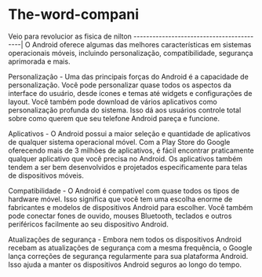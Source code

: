 # The-word-compani
Veio para revolucior as fisica de nilton 
------------------------------------------|
 O Android oferece algumas das melhores características em sistemas operacionais móveis, incluindo personalização, compatibilidade, segurança aprimorada e mais.

Personalização - Uma das principais forças do Android é a capacidade de personalização. Você pode personalizar quase todos os aspectos da interface do usuário, desde ícones e temas até widgets e configurações de layout. Você também pode download de vários aplicativos como personalização profunda do sistema. Isso dá aos usuários controle total sobre como querem que seu telefone Android pareça e funcione.

Aplicativos - O Android possui a maior seleção e quantidade de aplicativos de qualquer sistema operacional móvel. Com a Play Store do Google oferecendo mais de 3 milhões de aplicativos, é fácil encontrar praticamente qualquer aplicativo que você precisa no Android. Os aplicativos também tendem a ser bem desenvolvidos e projetados especificamente para telas de dispositivos móveis.

Compatibilidade - O Android é compatível com quase todos os tipos de hardware móvel. Isso significa que você tem uma escolha enorme de fabricantes e modelos de dispositivos Android para escolher. Você também pode conectar fones de ouvido, mouses Bluetooth, teclados e outros periféricos facilmente ao seu dispositivo Android.

Atualizações de segurança - Embora nem todos os dispositivos Android recebam as atualizações de segurança com a mesma frequência, o Google lança correções de segurança regularmente para sua plataforma Android. Isso ajuda a manter os dispositivos Android seguros ao longo do tempo.
